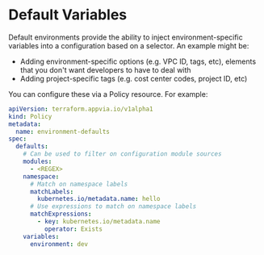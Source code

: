 # Default Variables

Default environments provide the ability to inject environment-specific variables into a configuration based on a selector. An example might be:

* Adding environment-specific options (e.g. VPC ID, tags, etc), elements that you don't want developers to have to deal with
* Adding project-specific tags (e.g. cost center codes, project ID, etc)

You can configure these via a Policy resource. For example:

```yaml
apiVersion: terraform.appvia.io/v1alpha1
kind: Policy
metadata:
  name: environment-defaults
spec:
  defaults:
    # Can be used to filter on configuration module sources
    modules:
      - <REGEX>
    namespace:
      # Match on namespace labels
      matchLabels:
        kubernetes.io/metadata.name: hello
      # Use expressions to match on namespace labels
      matchExpressions:
        - key: kubernetes.io/metadata.name
          operator: Exists
    variables:
      environment: dev
```
